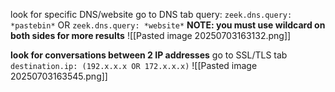 
look for specific DNS/website
go to DNS tab
query: `zeek.dns.query: *pastebin*`
OR 
 `zeek.dns.query: *website*` 
 **NOTE: you must use wildcard on both sides for more results**
![[Pasted image 20250703163132.png]]


**look for conversations between 2 IP addresses**
go to SSL/TLS tab
`destination.ip: (192.x.x.x OR 172.x.x.x)`
![[Pasted image 20250703163545.png]]


